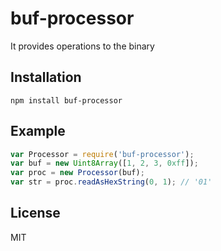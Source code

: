 # buf-processor
It provides operations to the binary

## Installation
`npm install buf-processor`

## Example
```JavaScript
var Processor = require('buf-processor');
var buf = new Uint8Array([1, 2, 3, 0xff]);
var proc = new Processor(buf);
var str = proc.readAsHexString(0, 1); // '01'
```

## License
MIT
